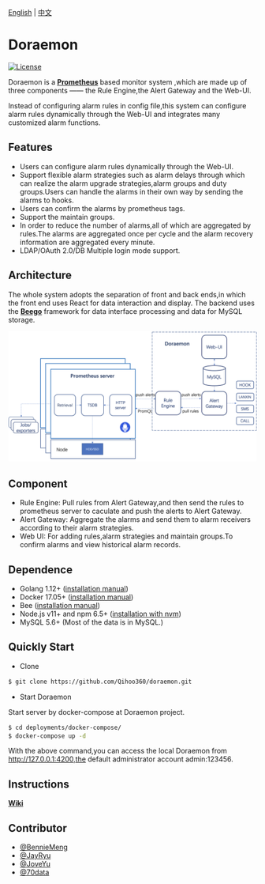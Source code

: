 [English](https://github.com/Qihoo360/doraemon/blob/master/README.md) | [中文](https://github.com/Qihoo360/doraemon/blob/master/README-CN.md)  

# Doraemon

[![License](https://img.shields.io/badge/License-Apache%202.0-blue.svg)](https://github.com/Qihoo360/doraemon/blob/master/LICENSE)

Doraemon is a **[Prometheus](https://prometheus.io)** based monitor system ,which are made up of three components —— the Rule Engine,the Alert Gateway and the Web-UI.

Instead of configuring alarm rules in config file,this system can configure alarm rules dynamically through the Web-UI and integrates many customized alarm functions. 

## Features

- Users can configure alarm rules dynamically through the Web-UI.
- Support flexible alarm strategies such as alarm delays through which can realize the alarm upgrade strategies,alarm groups and duty groups.Users can handle the alarms in their own way by sending the alarms to hooks.
- Users can confirm the alarms by prometheus tags.
- Support the maintain groups.
- In order to reduce the number of alarms,all of which are aggregated by rules.The alarms are aggregated once per cycle and the alarm recovery information are aggregated every minute.
- LDAP/OAuth 2.0/DB Multiple login mode support.

## Architecture

The whole system adopts the separation of front and back ends,in which the front end uses React for data interaction and display.
The backend uses the **[Beego](https://beego.me)** framework for data interface processing and data for MySQL storage.  
  
![Architecture](docs/images/Architecture.png)  

## Component
- Rule Engine: Pull rules from Alert Gateway,and then send the rules to prometheus server to caculate and push the alerts to Alert Gateway.
- Alert Gateway: Aggregate the alarms and send them to alarm receivers according to their alarm strategies.
- Web UI: For adding rules,alarm strategies and maintain groups.To confirm alarms and view historical alarm records.

## Dependence

- Golang 1.12+ ([installation manual](https://golang.org/dl/))
- Docker 17.05+ ([installation manual](https://docs.docker.com/install))
- Bee ([installation manual](https://github.com/beego/bee))
- Node.js v11+ and npm 6.5+ ([installation with nvm](https://github.com/creationix/nvm#usage))
- MySQL 5.6+ (Most of the data is in MySQL.)

## Quickly Start

- Clone

```bash
$ git clone https://github.com/Qihoo360/doraemon.git
```

- Start Doraemon

Start server by docker-compose at Doraemon project.

```bash
$ cd deployments/docker-compose/
$ docker-compose up -d
```

With the above command,you can access the local Doraemon from http://127.0.0.1:4200,the default administrator account admin:123456.  

## Instructions

**[Wiki](https://github.com/Qihoo360/doraemon/blob/master/docs/readme.md)**

## Contributor  

- [@BennieMeng](https://github.com/BennieMeng)  
- [@JayRyu](https://github.com/jayryu)  
- [@JoveYu](https://github.com/JoveYu)
- [@70data](https://github.com/70data)
